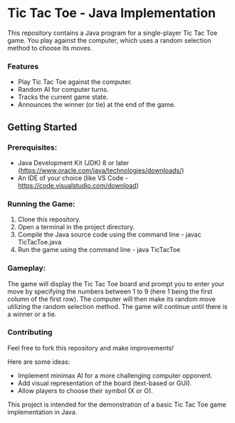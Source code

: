 # Tic Tac Toe - Java Implementation

This repository contains a Java program for a single-player Tic Tac Toe game. You play against the computer, which uses a random selection method to choose its moves.

### Features
- Play Tic Tac Toe against the computer.
- Random AI for computer turns.
- Tracks the current game state.
- Announces the winner (or tie) at the end of the game.

## Getting Started

### Prerequisites:
- Java Development Kit (JDK) 8 or later (https://www.oracle.com/java/technologies/downloads/)
- An IDE of your choice (like VS Code - https://code.visualstudio.com/download)

### Running the Game:

1. Clone this repository.
2. Open a terminal in the project directory.
3. Compile the Java source code using the command line - javac TicTacToe.java
4. Run the game using the command line - java TicTacToe

### Gameplay:

The game will display the Tic Tac Toe board and prompt you to enter your move by specifying the numbers between 1 to 9 (here 1 being the first column of the first row). The computer will then make its random move utilizing the random selection method. The game will continue until there is a winner or a tie.

### Contributing
Feel free to fork this repository and make improvements!

Here are some ideas:

- Implement minimax AI for a more challenging computer opponent.
- Add visual representation of the board (text-based or GUI).
- Allow players to choose their symbol (X or O).


This project is intended for the demonstration of a basic Tic Tac Toe game implementation in Java.
